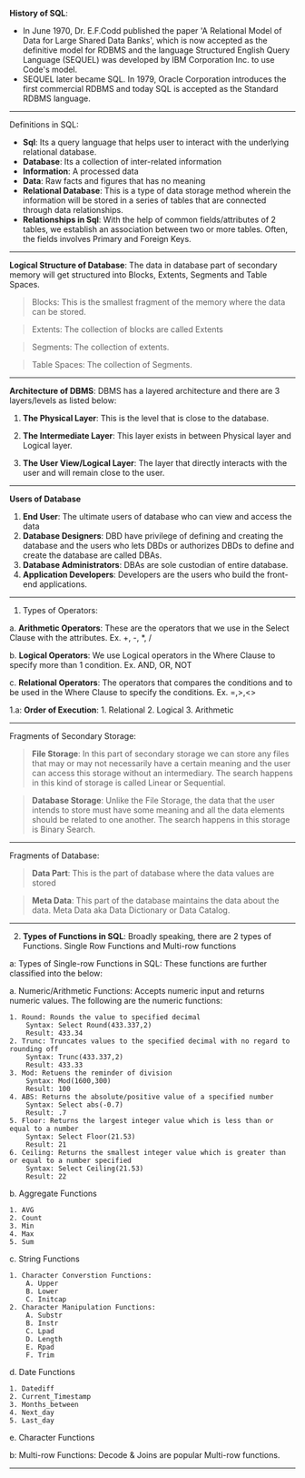 **History of SQL**: 
* In June 1970, Dr. E.F.Codd published the paper 'A Relational Model of Data for Large Shared Data Banks', which is now accepted as the definitive model for RDBMS and the language Structured English Query Language (SEQUEL) was developed by IBM Corporation Inc. to use Code's model.
* SEQUEL later became SQL. In 1979, Oracle Corporation introduces the first commercial RDBMS and today SQL is accepted as the Standard RDBMS language.


****

Definitions in SQL: 

* **Sql**: Its a query language that helps user to interact with the underlying relational database.
* **Database**: Its a collection of inter-related information
* **Information**: A processed data
* **Data**: Raw facts and figures that has no meaning
* **Relational Database**: This is a type of data storage method wherein the information will be stored in a series of tables that are connected through data relationships.
* **Relationships in Sql**: With the help of common fields/attributes of 2 tables, we establish an association between two or more tables. Often, the fields involves Primary and Foreign Keys.

***

**Logical Structure of Database**: The data in database part of secondary memory will get structured into Blocks, Extents, Segments and Table Spaces.

> Blocks: This is the smallest fragment of the memory where the data can be stored.

> Extents: The collection of blocks are called Extents

> Segments: The collection of extents.

> Table Spaces: The collection of Segments.

***

**Architecture of DBMS**: DBMS has a layered architecture and there are 3 layers/levels as listed below: 

1. **The Physical Layer**: This is the level that is close to the database.

2. **The Intermediate Layer**: This layer exists in between Physical layer and Logical layer.

3. **The User View/Logical Layer**: The layer that directly interacts with the user and will remain close to the user.

***

**Users of Database**
1. **End User**: The ultimate users of database who can view and access the data
2. **Database Designers**: DBD have privilege of defining and creating the database and the users who lets DBDs or authorizes DBDs to define and create the database are called DBAs.
3. **Database Administrators**: DBAs are sole custodian of entire database.
4. **Application Developers**: Developers are the users who build the front-end applications.



***
1. Types of Operators: 

a. **Arithmetic Operators**: These are the operators that we use in the Select Clause with the attributes. Ex. +, -, *, /

b. **Logical Operators**: We use Logical operators in the Where Clause to specify more than 1 condition. Ex. AND, OR, NOT

c. **Relational Operators**: The operators that compares the conditions and to be used in the Where Clause to specify the conditions. Ex. =,>,<>


1.a: **Order of Execution**: 
    1. Relational
    2. Logical 
    3. Arithmetic 
***


 Fragments of Secondary Storage: 
 > **File Storage**: In this part of secondary storage we can store any files that may or may not necessarily have a certain meaning and the user can access this storage without an intermediary. The search happens in this kind of storage is called Linear or Sequential.

 > **Database Storage**: Unlike the File Storage, the data that the user intends to store must have some meaning and all the data elements should be related to one another. The search happens in this storage is Binary Search.

***
Fragments of Database: 
 > **Data Part**: This is the part of database where the data values are stored
 
 > **Meta Data**: This part of the database maintains the data about the data. Meta Data aka Data Dictionary or Data Catalog.  

 ***

2. **Types of Functions in SQL**: Broadly speaking, there are 2 types of Functions. Single Row Functions and Multi-row functions 

a: Types of Single-row Functions in SQL: These functions are further classified into the below: 

a. Numeric/Arithmetic Functions: Accepts numeric input and returns numeric values. The following are the numeric functions: 

    1. Round: Rounds the value to specified decimal
        Syntax: Select Round(433.337,2)
        Result: 433.34
    2. Trunc: Truncates values to the specified decimal with no regard to rounding off
        Syntax: Trunc(433.337,2)
        Result: 433.33
    3. Mod: Retuens the reminder of division
        Syntax: Mod(1600,300)
        Result: 100
    4. ABS: Returns the absolute/positive value of a specified number
        Syntax: Select abs(-0.7)
        Result: .7
    5. Floor: Returns the largest integer value which is less than or equal to a number
        Syntax: Select Floor(21.53)
        Result: 21
    6. Ceiling: Returns the smallest integer value which is greater than or equal to a number specified
        Syntax: Select Ceiling(21.53)
        Result: 22

b. Aggregate Functions

    1. AVG 
    2. Count
    3. Min
    4. Max
    5. Sum

c. String Functions

    1. Character Converstion Functions: 
        A. Upper
        B. Lower
        C. Initcap
    2. Character Manipulation Functions: 
        A. Substr
        B. Instr
        C. Lpad
        D. Length
        E. Rpad
        F. Trim

d. Date Functions

    1. Datediff
    2. Current_Timestamp
    3. Months_between
    4. Next_day
    5. Last_day

e. Character Functions  



b: Multi-row Functions: Decode & Joins are popular Multi-row functions.

***
